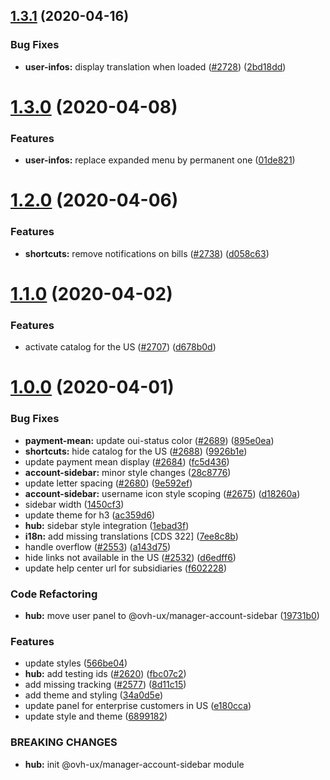 ## [1.3.1](https://github.com/ovh/manager/compare/@ovh-ux/manager-account-sidebar@1.3.0...@ovh-ux/manager-account-sidebar@1.3.1) (2020-04-16)


### Bug Fixes

* **user-infos:** display translation when loaded ([#2728](https://github.com/ovh/manager/issues/2728)) ([2bd18dd](https://github.com/ovh/manager/commit/2bd18dd12ac0d7065f74e4b1d9ab772f1164dca8))



# [1.3.0](https://github.com/ovh/manager/compare/@ovh-ux/manager-account-sidebar@1.2.0...@ovh-ux/manager-account-sidebar@1.3.0) (2020-04-08)


### Features

* **user-infos:** replace expanded menu by permanent one ([01de821](https://github.com/ovh/manager/commit/01de8215629d5fdb48cbab0ae5753d127cc29c0e))



# [1.2.0](https://github.com/ovh/manager/compare/@ovh-ux/manager-account-sidebar@1.1.0...@ovh-ux/manager-account-sidebar@1.2.0) (2020-04-06)


### Features

* **shortcuts:** remove notifications on bills ([#2738](https://github.com/ovh/manager/issues/2738)) ([d058c63](https://github.com/ovh/manager/commit/d058c6332634847096f9f414da6f384f7f46279a))



# [1.1.0](https://github.com/ovh/manager/compare/@ovh-ux/manager-account-sidebar@1.0.0...@ovh-ux/manager-account-sidebar@1.1.0) (2020-04-02)


### Features

* activate catalog for the US ([#2707](https://github.com/ovh/manager/issues/2707)) ([d678b0d](https://github.com/ovh/manager/commit/d678b0d32720a8ca0544e1b356397700aef2d74e))



# [1.0.0](https://github.com/ovh/manager/compare/@ovh-ux/manager-account-sidebar@0.0.0...@ovh-ux/manager-account-sidebar@1.0.0) (2020-04-01)


### Bug Fixes

* **payment-mean:** update oui-status color ([#2689](https://github.com/ovh/manager/issues/2689)) ([895e0ea](https://github.com/ovh/manager/commit/895e0ea1994d8648d32e1c9e6a84c65215f97597))
* **shortcuts:** hide catalog for the US ([#2688](https://github.com/ovh/manager/issues/2688)) ([9926b1e](https://github.com/ovh/manager/commit/9926b1ec6b5ab09783a4805fb839fda0b4495f22))
* update payment mean display ([#2684](https://github.com/ovh/manager/issues/2684)) ([fc5d436](https://github.com/ovh/manager/commit/fc5d436c4001f66fc226942270b178100dfb25ef))
* **account-sidebar:** minor style changes ([28c8776](https://github.com/ovh/manager/commit/28c8776dab76219a78f582a41a88b19ef76fe4d2))
* update letter spacing ([#2680](https://github.com/ovh/manager/issues/2680)) ([9e592ef](https://github.com/ovh/manager/commit/9e592ef5b5db06fe2df73f1b7e0bc5be87af4b46))
* **account-sidebar:** username icon style scoping ([#2675](https://github.com/ovh/manager/issues/2675)) ([d18260a](https://github.com/ovh/manager/commit/d18260ab92d0ba34d679600ae519234361dd8ca5))
* sidebar width ([1450cf3](https://github.com/ovh/manager/commit/1450cf3af4ed155e07ce586052f581b4108c485c))
* update theme for h3 ([ac359d6](https://github.com/ovh/manager/commit/ac359d6fe962880f678e1760f4c82ef720de25bf))
* **hub:** sidebar style integration ([1ebad3f](https://github.com/ovh/manager/commit/1ebad3f7e2968ae61bdf1972f6258f5341ece787))
* **i18n:** add missing translations [CDS 322] ([7ee8c8b](https://github.com/ovh/manager/commit/7ee8c8b64e5fea8e42d9a34f10eb806acf6b1286))
* handle overflow ([#2553](https://github.com/ovh/manager/issues/2553)) ([a143d75](https://github.com/ovh/manager/commit/a143d755ac7d3b3f1895f5917e9cd60dbdb1f9ee))
* hide links not available in the US ([#2532](https://github.com/ovh/manager/issues/2532)) ([d6edff6](https://github.com/ovh/manager/commit/d6edff6a0b2fc788c4b650e34e60e1a9100db830))
* update help center url for subsidiaries ([f602228](https://github.com/ovh/manager/commit/f6022283866aa28c2d68fffee9180f8cf00c2436))


### Code Refactoring

* **hub:** move user panel to @ovh-ux/manager-account-sidebar ([19731b0](https://github.com/ovh/manager/commit/19731b059cc882a40d395c2ca4b3fbd0d19dbdf5))


### Features

* update styles ([566be04](https://github.com/ovh/manager/commit/566be0409e08c06344b1e67e6b0fe812a8475f67))
* **hub:** add testing ids ([#2620](https://github.com/ovh/manager/issues/2620)) ([fbc07c2](https://github.com/ovh/manager/commit/fbc07c2b57a3eb65db22e1a24a2511b34850d364))
* add missing tracking ([#2577](https://github.com/ovh/manager/issues/2577)) ([8d11c15](https://github.com/ovh/manager/commit/8d11c15e7b05fbe0a716cf48046098da3e1aed53))
* add theme and styling ([34a0d5e](https://github.com/ovh/manager/commit/34a0d5e5775dc9cd5b47cdd7b6811aa2acd5adfe))
* update panel for enterprise customers in US ([e180cca](https://github.com/ovh/manager/commit/e180cca4a03dc40f793e1034fbf8ae5ad249e140))
* update style and theme ([6899182](https://github.com/ovh/manager/commit/68991820bfd9a701f3b8b00a8f1fd651ee90255c))


### BREAKING CHANGES

* **hub:** init @ovh-ux/manager-account-sidebar module



